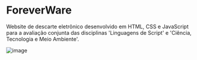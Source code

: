 
# ForeverWare
Website de descarte eletrônico desenvolvido em HTML, CSS e JavaScript para a avaliação conjunta das disciplinas 'Linguagens de Script' e 'Ciência, Tecnologia e Meio Ambiente'.

![image](https://github.com/vtrnduda/ForeverWare/assets/93886627/638c7e06-facb-4349-81b5-65a45c915a18)

